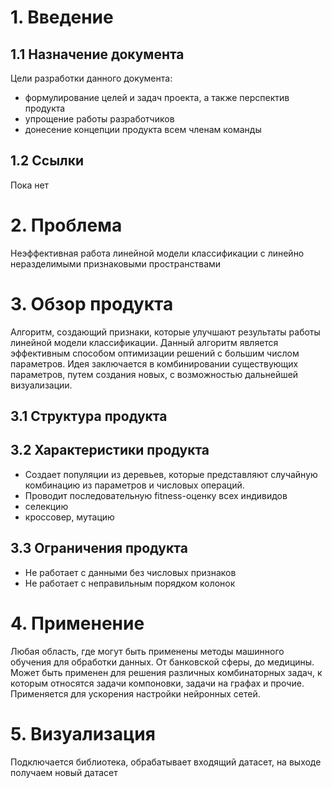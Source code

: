 # 1. Введение
## 1.1 Назначение документа
Цели разработки данного документа:

* формулирование целей и задач проекта, а также перспектив продукта
* упрощение работы разработчиков
* донесение концепции продукта всем членам команды
## 1.2 Ссылки
Пока нет

# 2. Проблема
Неэффективная работа линейной модели классификации с линейно неразделимыми признаковыми пространствами

# 3. Обзор продукта
Алгоритм, создающий признаки, которые улучшают результаты работы линейной модели классификации. 
Данный алгоритм является эффективным способом оптимизации решений с большим числом параметров. 
Идея заключается в комбинировании существующих параметров, путем создания новых, с возможностью дальнейшей визуализации.

## 3.1 Структура продукта
## 3.2 Характеристики продукта                                                         
* Создает популяции из деревьев, которые представляют случайную комбинацию из параметров и числовых операций.                                  
* Проводит последовательную fitness-оценку всех индивидов
* селекцию                                                                                                                     
* кроссовер, мутацию   
## 3.3 Ограничения продукта
* Не работает с данными без числовых признаков
* Не работает с неправильным порядком колонок 

# 4. Применение
Любая область, где могут быть применены методы машинного обучения для обработки данных. От банковской сферы, до медицины. 
Может быть применен для решения различных комбинаторных задач, к которым относятся задачи компоновки, задачи на графах и прочие. 
Применяется для ускорения настройки нейронных сетей.

# 5. Визуализация
Подключается библиотека, обрабатывает входящий датасет, на выходе получаем новый датасет
